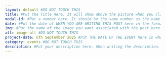 ```yaml
---
layout: default #DO NOT TOUCH THIS
title: #Put the Title Here. It will show above the picture when you click on the post
modal-id: #Put a number here. It should be the same number as the name of this file. e.g, if the file is named ####-##-##-10, you should put a 10 here. This number should not be the same as the number in the names of the other posts.
date: #Put the date of WHEN YOU ARE WRITING THIS POST here in the format YYYY-MM-DD
img: #Put the name of the image you want associated with the post here. It must be the same and must include the file name extension. E.g, Demo.jpg, Example.png
alt: image-alt #DO NOT TOUCH THIS
project-date: 6th September 2025 #Put THE DATE OF THE EVENT here in whatever format you would like e.g, DD-MM-YYYY, YYYY-MM-DD, DD Month YYYY etc
category: events #DO NOT TOUCH THIS
description: #Put your description here. When writing the description. Do not press enter to do to a new line. Just type it out all on one line.
---
```

